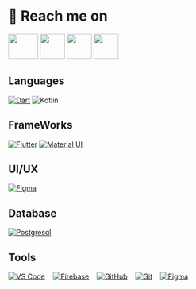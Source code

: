 
 
 # 📮 Reach me on

  <a align="center" href="https://www.linkedin.com/in/saran-vt-6452011a0/"><img height="50" width="60" src="https://www.anuncio.agency/wp-content/uploads/2018/07/gif-linkedin.gif" /></a>
            <a align="center" href="https://www.instagram.com/saran.vt_/"><img height="50" src="https://i.pinimg.com/originals/b6/ab/7c/b6ab7c8c68a2d7e6ff2f95b388b7fd6b.gif"></a>        <a align="center" href="https://twitter.com/Saranvt_"><img height="50" src="https://i.pinimg.com/originals/81/16/88/811688d44a9906c2b1db6cde2304168b.gif"></a>
 <a align="center" href="https://dribbble.com/saran_vt"><img height="50"  src="https://cdn.dribbble.com/users/1041961/screenshots/2485936/alchemy-dribbble-icon2.gif"></a>


             

     



## Languages
[<img alt="Dart" src="https://img.shields.io/badge/dart-%230175C2.svg?&style=for-the-badge&logo=dart&logoColor=white"/>]()
 <img alt="Kotlin" src="https://img.shields.io/badge/kotlin%20-%2343853D.svg?&style=for-the-badge&logo=kotlin&logoColor=white"/>
## FrameWorks
[<img alt="Flutter" src="https://img.shields.io/badge/Flutter%20-%2302569B.svg?&style=for-the-badge&logo=Flutter&logoColor=white" />]()
[<img alt="Material UI" src="https://img.shields.io/badge/material%20ui%20-%230081CB.svg?&style=for-the-badge&logo=material-ui&logoColor=white"/>]()&nbsp;&nbsp;&nbsp;




## UI/UX

[<img alt="Figma" src="https://img.shields.io/badge/figma%20-%23F24E1E.svg?&style=for-the-badge&logo=figma&logoColor=white"/>]()

## Database

[<img alt="Postgresql" src="https://img.shields.io/badge/PostgreSQL-316192?style=for-the-badge&logo=postgresql&logoColor=white" />]()

## Tools 
[<img alt="VS Code" src="https://img.shields.io/badge/Visual_Studio_Code-0078D4?style=for-the-badge&logo=visual%20studio%20code&logoColor=white"/>]()&nbsp;&nbsp;&nbsp;
[<img alt="Firebase" src="https://img.shields.io/badge/firebase%20-%23039BE5.svg?&style=for-the-badge&logo=firebase"/>]()&nbsp;&nbsp;&nbsp;
[<img alt="GitHub" src="https://img.shields.io/badge/github%20-%23121011.svg?&style=for-the-badge&logo=github&logoColor=white"/>]()&nbsp;&nbsp;&nbsp;
[<img alt="Git" src="https://img.shields.io/badge/git%20-%23F05033.svg?&style=for-the-badge&logo=git&logoColor=white"/>]()&nbsp;&nbsp;&nbsp;
[<img alt="Figma" src="https://img.shields.io/badge/IntelliJIDEA-000000.svg?style=for-the-badge&logo=intellij-idea&logoColor=white"/>]()




  
 
 

